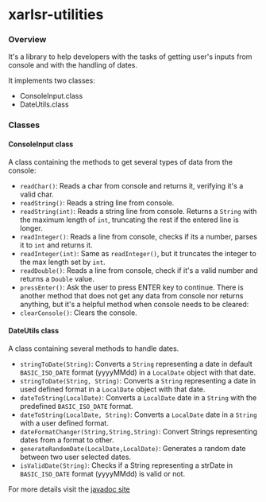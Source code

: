 # xarlsr-utilities

### Overview

It's a library to help developers with the tasks of getting user's inputs from console and with the handling of dates.  

It implements two classes:

- ConsoleInput.class
- DateUtils.class

### Classes

#### ConsoleInput class

A class containing the methods to get several types of data from the console:

- `readChar()`: Reads a char from console and returns it, verifying it's a valid char.
- `readString()`: Reads a string line from console.
- `readString(int)`: Reads a string line from console. Returns a `String` with the maximum length of `int`, truncating the rest if the entered line is longer.
- `readInteger()`: Reads a line from console, checks if its a number, parses it to `int` and returns it.
- `readInteger(int)`: Same as `readInteger()`, but it truncates the integer to the max length set by `int`.
- `readDouble()`: Reads a line from console, check if it's a valid number and returns a `Double` value.
- `pressEnter()`: Ask the user to press ENTER key to continue.
There is another method that does not get any data from console nor returns anything, but it's a helpful method when console needs to be cleared:
- `clearConsole()`: Clears the console.

#### DateUtils class

A class containing several methods to handle dates.

- `stringToDate(String)`: Converts a `String` representing a date in default `BASIC_ISO_DATE` format (yyyyMMdd) in a `LocalDate` object with that date.
- `stringToDate(String, String)`: Converts a `String` representing a date in used defined format in a `LocalDate` object with that date.
- `dateToString(LocalDate)`: Converts a `LocalDate` date in a `String` with the predefined `BASIC_ISO_DATE` format.
- `dateToString(LocalDate, String)`: Converts a `LocalDate` date in a `String` with a user defined format.
- `dateFormatChanger(String,String,String)`: Convert Strings representing dates from a format to other.
- `generateRandomDate(LocalDate,LocalDate)`: Generates a random date between two user selected dates.
- `isValidDate(String)`: Checks if a String representing a strDate in `BASIC_ISO_DATE` format (yyyyMMdd) is valid or not.

For more details visit the [javadoc site](apidocs/dev/xarlsr/utilities/package-summary.html)